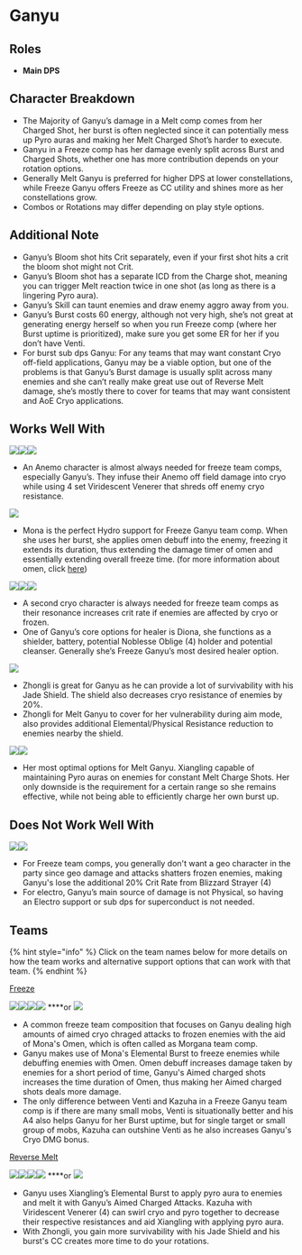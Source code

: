 # Ganyu

## **Roles**

* **Main DPS**

## **Character Breakdown**

* The Majority of Ganyu’s damage in a Melt comp comes from her Charged Shot, her burst is often neglected since it can potentially mess up Pyro auras and making her Melt Charged Shot’s harder to execute.
* Ganyu in a Freeze comp has her damage evenly split across Burst and Charged Shots, whether one has more contribution depends on your rotation options.
* Generally Melt Ganyu is preferred for higher DPS at lower constellations, while Freeze Ganyu offers Freeze as CC utility and shines more as her constellations grow.
* Combos or Rotations may differ depending on play style options.

## **Additional Note**

* Ganyu’s Bloom shot hits Crit separately, even if your first shot hits a crit the bloom shot might not Crit.
* Ganyu’s Bloom shot has a separate ICD from the Charge shot, meaning you can trigger Melt reaction twice in one shot \(as long as there is a lingering Pyro aura\).
* Ganyu’s Skill can taunt enemies and draw enemy aggro away from you.
* Ganyu’s Burst costs 60 energy, although not very high, she’s not great at generating energy herself so when you run Freeze comp \(where her Burst uptime is prioritized\), make sure you get some ER for her if you don’t have Venti.
* For burst sub dps Ganyu: For any teams that may want constant Cryo off-field applications, Ganyu may be a viable option, but one of the problems is that Ganyu’s Burst damage is usually split across many enemies and she can’t really make great use out of Reverse Melt damage, she’s mostly there to cover for teams that may want consistent and AoE Cryo applications.

## Works Well With

![](https://lh4.googleusercontent.com/G9vSLTpWehaIj3bH5kPvrl0ClyaTjtoV_e7I6qmPAN-VnWydB8Eac1FlCK9P8XJMDH9wnfJOHMtanDv8_7T4xEtODnxA7zih2yVQ6yhpRy_pfT5S_Axsf4-euaNLkRN9ZZuDh2-O)![](https://lh3.googleusercontent.com/OfI-3tcbHKoBWzO3Exmsijvbqvzvie22rDt7HyK9DfkasW03grXhGKrJG_olOhSTCIAcWnr-TD9nWei80a3aEpi1M5XpaX7xusn7Avsh4TAhgJRf-bDyGo1YMN2w6QHHc9ArYQ_5)![](https://lh3.googleusercontent.com/Sdi_feBTyZ7QD0O3dfAdmBPwfMK3eDpD5kZaTSILDBnMfm8InOvmVpiGuVIGiFK9FOj5v4f1ECDrEZhocMOjFXQrzQHVovQMUX2ZA98csxvKwqUdwOeRMROO7TBH4Sf3gDbTeFkz)

* An Anemo character is almost always needed for freeze team comps, especially Ganyu’s. They infuse their Anemo off field damage into cryo while using 4 set Viridescent Venerer that shreds off enemy cryo resistance.

![](https://lh6.googleusercontent.com/bOG3WN8S29JpcF47bqKn_UdNp3MNiW2Z-3JFWcGmASlMhD6lYkewTwbUISwolZbTqQt6oXXuht6QWX2CfWhV_NhnWK2n380vK3cXfx0ktTJJsqri3RhAf89OFhQ9txNPXdCrwwRf)

* Mona is the perfect Hydro support for Freeze Ganyu team comp. When she uses her burst, she applies omen debuff into the enemy, freezing it extends its duration, thus extending the damage timer of omen and essentially extending overall freeze time. \(for more information about omen, click [here](../hydro/mona.md)\)

![](https://lh3.googleusercontent.com/wxEnoJ5JtYveAgzY7EbVipDKLj0DpCHLRQnNlqrQrxJaj8gtOccGBmlWrmZfdLbVTiSSyX979zIIAhFYZbCltzgWMNQbLXiZmQDwmOYu0FcEgwMqfOsPXUAPodp_vv-MjCjwKCzS)![](https://lh3.googleusercontent.com/s9fpk_SGJVY_P1sZM5v3-9jaZHSDpnEMm62pFvjOZq9XZlR0cL3BY93y9_r1nIWAVLIIDxqRuRJFxT1faL79wexWP3Vq31dL_pBOOqjqdGb2sMFitzeF9tifnPObKSjK_Fx_WKP2)![](https://lh5.googleusercontent.com/Xhjh3h5AA3RN8Ric68s6zZPLKZ-kUF9h7yu4JptLUC7xTucP9v-YRjtHAbud1uZOUBgtMMjHQ0LSL_qZ2xlnzcQgxmrmeupNLmyr8uHMb_WxCpxFEaVu_Bv7kXmjChWAhEjpCGlZ)

* A second cryo character is always needed for freeze team comps as their resonance increases crit rate if enemies are affected by cryo or frozen.
* One of Ganyu’s core options for healer is Diona, she functions as a shielder, battery, potential Noblesse Oblige \(4\) holder and potential cleanser. Generally she’s Freeze Ganyu’s most desired healer option.

![](https://lh5.googleusercontent.com/cfBkiZjm66YgHVxYLaTpYVRqjNqEdPguHDfoINcfEII-d1A7OWv5PK6YbkrI6jOpst3cRulbM8jownTsrPIwHpp6tEg5wvgjVvCS431s6mgV5kk-ciJONl_ffyczJnxpYQat_zFD)

* Zhongli is great for Ganyu as he can provide a lot of survivability with his Jade Shield. The shield also decreases cryo resistance of enemies by 20%.
* Zhongli for Melt Ganyu to cover for her vulnerability during aim mode, also provides additional Elemental/Physical Resistance reduction to enemies nearby the shield.

![](https://lh3.googleusercontent.com/HfiR9jGZ2dusaWCxfGriXSgicaxiUMb-Y-sB_amhLSDUrUjSIUMrnf0-YtFRMj3un0lg2yAUafp0Oo1PKUdE3ArZcoxzU4y5Xzv8qy6-uiPNhUYstvO93eW9BJbFfLWJ-vFW9aYX)![](https://lh4.googleusercontent.com/bGuJSrCzrKY0Nmlg0Ecn7Ly1SmbcIH-G7XWimOn37TzC7bWiCluB_I0eKTcE4n2kD3kD1N0ljojPbVxnt62_mhj_7vowoJtBbzyew8JdyeWCXUNlzxWw6Ao_kjkUxoIh3KWin66N)

* Her most optimal options for Melt Ganyu. Xiangling capable of maintaining Pyro auras on enemies for constant Melt Charge Shots. Her only downside is the requirement for a certain range so she remains effective, while not being able to efficiently charge her own burst up.

## Does Not Work Well With

![](https://lh5.googleusercontent.com/cbFFzMO7AHkUthEED0BR3drwZ2Of2KYPXhuO6wOfNQ9v3FJ23vU2Qggn9aRsBALq4CyZPBmzCOzWe67cF1X4zy587ufrM3n6E_16kqSd3MWlR-pXeBWRnO73a9pepZhuJ-nbwJ89)![](https://lh6.googleusercontent.com/YReruR741vjmcXJNKaDQMbT9zNc3UdXXzR1UuA9c63DcYsjWdKpdR_khK4ygWT0l5NjvwAf_myyh3aUzWFgnerElUJAg5WqCzcvKZTHBtXgDCN7rWvIGQiEU2NGdMDJcsIai_Rir)

* For Freeze team comps, you generally don't want a geo character in the party since geo damage and attacks shatters frozen enemies, making Ganyu's lose the additional 20% Crit Rate from Blizzard Strayer \(4\)
* For electro, Ganyu’s main source of damage is not Physical, so having an Electro support or sub dps for superconduct is not needed.

## Teams

{% hint style="info" %}
Click on the team names below for more details on how the team works and alternative support options that can work with that team.
{% endhint %}

[Freeze](../../teams/freeze.md)

![](https://lh4.googleusercontent.com/HMyYrU44rfZDt8d74xXX2rcWfXwfkMGHFXZALDCqLY5t9EZ5MDs8WcQoCygo_biqjhtYZ9FjsTRFGy7hXCPaqTXfdOpzInKBkIX_6fdsqX7nOZicQ41SHEsy3ArBC4f7B6EGW87J)![](https://lh6.googleusercontent.com/bOG3WN8S29JpcF47bqKn_UdNp3MNiW2Z-3JFWcGmASlMhD6lYkewTwbUISwolZbTqQt6oXXuht6QWX2CfWhV_NhnWK2n380vK3cXfx0ktTJJsqri3RhAf89OFhQ9txNPXdCrwwRf)![](https://lh3.googleusercontent.com/wxEnoJ5JtYveAgzY7EbVipDKLj0DpCHLRQnNlqrQrxJaj8gtOccGBmlWrmZfdLbVTiSSyX979zIIAhFYZbCltzgWMNQbLXiZmQDwmOYu0FcEgwMqfOsPXUAPodp_vv-MjCjwKCzS)![](https://lh4.googleusercontent.com/G9vSLTpWehaIj3bH5kPvrl0ClyaTjtoV_e7I6qmPAN-VnWydB8Eac1FlCK9P8XJMDH9wnfJOHMtanDv8_7T4xEtODnxA7zih2yVQ6yhpRy_pfT5S_Axsf4-euaNLkRN9ZZuDh2-O) ****or ![](https://lh3.googleusercontent.com/OfI-3tcbHKoBWzO3Exmsijvbqvzvie22rDt7HyK9DfkasW03grXhGKrJG_olOhSTCIAcWnr-TD9nWei80a3aEpi1M5XpaX7xusn7Avsh4TAhgJRf-bDyGo1YMN2w6QHHc9ArYQ_5)

* A common freeze team composition that focuses on Ganyu dealing high amounts of aimed cryo chraged attacks to frozen enemies with the aid of Mona's Omen, which is often called as Morgana team comp.
* Ganyu makes use of Mona's Elemental Burst to freeze enemies while debuffing enemies with Omen. Omen debuff increases damage taken by enemies for a short period of time, Ganyu's Aimed charged shots increases the time duration of Omen, thus making her Aimed charged shots deals more damage.
* The only difference between Venti and Kazuha in a Freeze Ganyu team comp is if there are many small mobs, Venti is situationally better and his A4 also helps Ganyu for her Burst uptime, but for single target or small group of mobs, Kazuha can outshine Venti as he also increases Ganyu's Cryo DMG bonus.

[Reverse Melt](../../teams/reverse-melt.md)

![](https://lh4.googleusercontent.com/HMyYrU44rfZDt8d74xXX2rcWfXwfkMGHFXZALDCqLY5t9EZ5MDs8WcQoCygo_biqjhtYZ9FjsTRFGy7hXCPaqTXfdOpzInKBkIX_6fdsqX7nOZicQ41SHEsy3ArBC4f7B6EGW87J)![](https://lh3.googleusercontent.com/HfiR9jGZ2dusaWCxfGriXSgicaxiUMb-Y-sB_amhLSDUrUjSIUMrnf0-YtFRMj3un0lg2yAUafp0Oo1PKUdE3ArZcoxzU4y5Xzv8qy6-uiPNhUYstvO93eW9BJbFfLWJ-vFW9aYX)![](https://lh4.googleusercontent.com/bGuJSrCzrKY0Nmlg0Ecn7Ly1SmbcIH-G7XWimOn37TzC7bWiCluB_I0eKTcE4n2kD3kD1N0ljojPbVxnt62_mhj_7vowoJtBbzyew8JdyeWCXUNlzxWw6Ao_kjkUxoIh3KWin66N)![](https://lh3.googleusercontent.com/OfI-3tcbHKoBWzO3Exmsijvbqvzvie22rDt7HyK9DfkasW03grXhGKrJG_olOhSTCIAcWnr-TD9nWei80a3aEpi1M5XpaX7xusn7Avsh4TAhgJRf-bDyGo1YMN2w6QHHc9ArYQ_5) ****or ![](https://lh5.googleusercontent.com/cfBkiZjm66YgHVxYLaTpYVRqjNqEdPguHDfoINcfEII-d1A7OWv5PK6YbkrI6jOpst3cRulbM8jownTsrPIwHpp6tEg5wvgjVvCS431s6mgV5kk-ciJONl_ffyczJnxpYQat_zFD)

* Ganyu uses Xiangling’s Elemental Burst to apply pyro aura to enemies and melt it with Ganyu’s Aimed Charged Attacks. Kazuha with Viridescent Venerer \(4\) can swirl cryo and pyro together to decrease their respective resistances and aid Xiangling with applying pyro aura.
* With Zhongli, you gain more survivability with his Jade Shield and his burst's CC creates more time to do your rotations.

